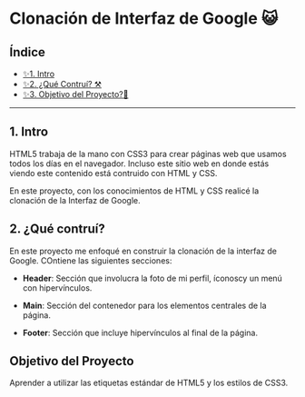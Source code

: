 # Clonación de Interfaz de Google 😺

## Índice

* [✨1. Intro](https://github.com/Ximyer/tecnolochicas-pro/blob/main/README.md#1-intro)
* [✨2. ¿Qué Contruí? ⚒️](https://github.com/Ximyer/tecnolochicas-pro/blob/main/README.md#2-qu%C3%A9-contru%C3%AD)
* [✨3. Objetivo del Proyecto?🎯](https://github.com/Ximyer/tecnolochicas-pro/blob/main/README.md#objetivo-del-proyecto)

****

## 1. Intro

HTML5 trabaja de la mano con CSS3 para crear páginas web que usamos todos los días en el navegador. Incluso este sitio web en donde estás viendo este contenido está contruido con HTML y CSS.

En este proyecto, con los conocimientos de HTML y CSS realicé la clonación de la Interfaz de Google.

## 2. ¿Qué contruí?

En este proyecto me enfoqué en construir la clonación de la interfaz de Google. COntiene las siguientes secciones:

* **Header**: Sección que involucra la foto de mi perfil, íconoscy un menú con hipervínculos.

*  **Main**: Sección del contenedor para los elementos centrales de la página.

* **Footer**: Sección que incluye hipervínculos al final de la página. 

## Objetivo del Proyecto
Aprender a utilizar las etiquetas estándar de HTML5 y los estilos de CSS3.
